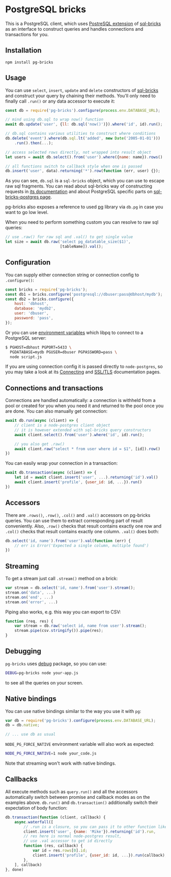 # PostgreSQL bricks

This is a PostgreSQL client, which uses [PostreSQL extension][sql-bricks-postgres]
of [sql-bricks][] as an interface to construct queries
and handles connections and transactions for you.


## Installation

```
npm install pg-bricks
```


## Usage

You can use `select`, `insert`, `update` and `delete` constructors of [sql-bricks][] and
construct your query by chaining their methods. You'll only need to finally call `.run()` or any data accessor to execute it:

```js
const db = require('pg-bricks').configure(process.env.DATABASE_URL);

// mind using db.sql to wrap now() function
await db.update('user', {ll: db.sql('now()')}).where('id', id).run();

// db.sql contains various utilities to construct where conditions
db.delete('event').where(db.sql.lt('added', new Date('2005-01-01')))
    .run().then(...);

// access selected rows directly, not wrapped into result object
let users = await db.select().from('user').where({name: name}).rows()

// all functions switch to callback style when one is passed
db.insert('user', data).returning('*').row(function (err, user) {});
```

As you can see, `db.sql` is a `sql-bricks` object, which you can use to escape raw sql
fragments. You can read about sql-bricks way of constructing
requests in [its documentation](http://csnw.github.io/sql-bricks) and
about PostgreSQL specific parts on [sql-bricks-postgres page][sql-bricks-postgres].

pg-bricks also exposes a reference to used [pg][] library via `db.pg`
in case you want to go low level.

When you need to perform something custom you can resolve to raw sql queries:

```js
// use .raw() for raw sql and .val() to get single value
let size = await db.raw('select pg_datatable_size($1)',
                        [tableName]).val();
```

## Configuration

You can supply either connection string or connection config to `.configure()`:

```js
const bricks = require('pg-bricks');
const db1 = bricks.configure('postgresql://dbuser:pass@dbhost/mydb');
const db2 = bricks.configure({
    host: 'dbhost',
    database: 'mydb2',
    user: 'dbuser',
    password: 'pass',
});
```

Or you can use [environment variables](https://www.postgresql.org/docs/9.1/static/libpq-envars.html) which libpq to connect to a PostgreSQL server:

```bash
$ PGHOST=dbhost PGPORT=5433 \
  PGDATABASE=mydb PGUSER=dbuser PGPASSWORD=pass \
  node script.js
```

If you are using connection config it is passed directly to `node-postgres`,
so you may take a look at its [Connecting](https://node-postgres.com/features/connecting)
and [SSL/TLS](https://node-postgres.com/features/ssl) documentation pages.


## Connections and transactions

Connections are handled automatically: a connection is withheld from a pool or created
for you when you need it and returned to the pool once you are done.
You can also manually get connection:

```js
await db.run(async (client) => {
    // client is a node-postgres client object
    // it is however extended with sql-bricks query constructors
    await client.select().from('user').where('id', id).run();

    // you also get .raw()
    await client.raw("select * from user where id = $1", [id]).row()
})
```

You can easily wrap your connection in a transaction:

```js
await db.transaction(async (client) => {
    let id = await client.insert('user', ...).returning('id').val()
    await client.insert('profile', {user_id: id, ...}).run()
})
```


## Accessors

There are `.rows()`, `.row()`, `.col()` and `.val()` accessors on pg-bricks queries.
You can use them to extract corresponding part of result conveniently.
Also, `.row()` checks that result contains exactly one row and `.col()` checks that result
contains exactly one column. `.val()` does both:

```js
db.select('id, name').from('user').val(function (err) {
    // err is Error('Expected a single column, multiple found')
})
```


## Streaming

To get a stream just call `.stream()` method on a brick:

```js
var stream = db.select('id, name').from('user').stream();
stream.on('data', ...)
stream.on('end', ...)
stream.on('error', ...)
```

Piping also works, e.g. this way you can export to CSV:

```js
function (req, res) {
    var stream = db.raw('select id, name from user').stream();
    stream.pipe(csv.stringify()).pipe(res);
}
```

## Debugging

`pg-bricks` uses [debug][] package, so you can use:

```bash
DEBUG=pg-bricks node your-app.js
```

to see all the queries on your screen.


## Native bindings

You can use native bindings similar to the way you use it with `pg`:

```js
var db = require('pg-bricks').configure(process.env.DATABASE_URL);
db = db.native;

// ... use db as usual
```

`NODE_PG_FORCE_NATIVE` environment variable will also work as expected:

```bash
NODE_PG_FORCE_NATIVE=1 node your_code.js
```

Note that streaming won't work with native bindings.


## Callbacks

All execute methods such as `query.run()` and all the accessors automatically switch between promise and callback modes as on the examples above. `db.run()` and `db.transaction()` additionally switch their expectation of body function:

```js
db.transaction(function (client, callback) {
    async.waterfall([
        // .run is a closure, so you can pass it to other function like this:
        client.insert('user', {name: 'Mike'}).returning('id').run,
        // res here is normal node-postgres result,
        // use .val accessor to get id directly
        function (res, callback) {
            var id = res.rows[0].id;
            client.insert('profile', {user_id: id, ...}).run(callback);
        },
    ], callback)
}, done)
```

[sql-bricks-postgres]: https://www.npmjs.org/package/sql-bricks-postgres
[sql-bricks]: https://www.npmjs.org/package/sql-bricks
[pg]: https://www.npmjs.org/package/pg
[debug]: https://www.npmjs.org/package/debug
